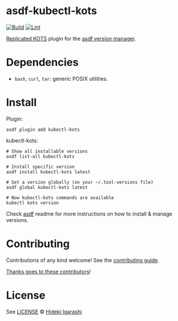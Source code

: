 # asdf-kubectl-kots

[![Build](https://github.com/ganta/asdf-kubectl-kots/actions/workflows/build.yml/badge.svg)](https://github.com/ganta/asdf-kubectl-kots/actions/workflows/build.yml) [![Lint](https://github.com/ganta/asdf-kubectl-kots/actions/workflows/lint.yml/badge.svg)](https://github.com/ganta/asdf-kubectl-kots/actions/workflows/lint.yml)

[Replicated KOTS](https://kots.io/) plugin for the [asdf version manager](https://asdf-vm.com).

# Dependencies

- `bash`, `curl`, `tar`: generic POSIX utilities.

# Install

Plugin:

```shell
asdf plugin add kubectl-kots
```

kubectl-kots:

```shell
# Show all installable versions
asdf list-all kubectl-kots

# Install specific version
asdf install kubectl-kots latest

# Set a version globally (on your ~/.tool-versions file)
asdf global kubectl-kots latest

# Now kubectl-kots commands are available
kubectl kots version
```

Check [asdf](https://github.com/asdf-vm/asdf) readme for more instructions on how to
install & manage versions.

# Contributing

Contributions of any kind welcome! See the [contributing guide](contributing.md).

[Thanks goes to these contributors](https://github.com/ganta/asdf-kubectl-kots/graphs/contributors)!

# License

See [LICENSE](LICENSE) © [Hideki Igarashi](https://github.com/ganta/)
